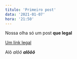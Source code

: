```yaml
---
titulo: 'Primeiro post'
data: '2021-01-07'
hora: '21:50'
---
```


Nossa olha só um post **que legal**

[Um link legal](https://google.com)

Alô *alôô* ***alôôô***